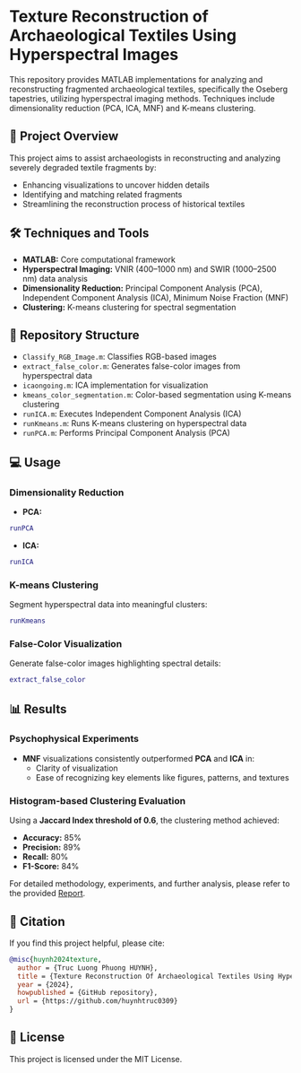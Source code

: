 # Texture Reconstruction of Archaeological Textiles Using Hyperspectral Images

This repository provides MATLAB implementations for analyzing and reconstructing fragmented archaeological textiles, specifically the Oseberg tapestries, utilizing hyperspectral imaging methods. Techniques include dimensionality reduction (PCA, ICA, MNF) and K-means clustering.

## 🚀 Project Overview

This project aims to assist archaeologists in reconstructing and analyzing severely degraded textile fragments by:

- Enhancing visualizations to uncover hidden details
- Identifying and matching related fragments
- Streamlining the reconstruction process of historical textiles

## 🛠️ Techniques and Tools

- **MATLAB:** Core computational framework
- **Hyperspectral Imaging:** VNIR (400–1000 nm) and SWIR (1000–2500 nm) data analysis
- **Dimensionality Reduction:** Principal Component Analysis (PCA), Independent Component Analysis (ICA), Minimum Noise Fraction (MNF)
- **Clustering:** K-means clustering for spectral segmentation

## 📂 Repository Structure

- `Classify_RGB_Image.m`: Classifies RGB-based images
- `extract_false_color.m`: Generates false-color images from hyperspectral data
- `icaongoing.m`: ICA implementation for visualization
- `kmeans_color_segmentation.m`: Color-based segmentation using K-means clustering
- `runICA.m`: Executes Independent Component Analysis (ICA)
- `runKmeans.m`: Runs K-means clustering on hyperspectral data
- `runPCA.m`: Performs Principal Component Analysis (PCA)

## 💻 Usage

### Dimensionality Reduction

- **PCA:**
```matlab
runPCA
```
- **ICA:**
```matlab
runICA
```
### K-means Clustering
Segment hyperspectral data into meaningful clusters:

```matlab
runKmeans
```
### False-Color Visualization
Generate false-color images highlighting spectral details:

```matlab
extract_false_color
```
## 📊 Results

### Psychophysical Experiments

- **MNF** visualizations consistently outperformed **PCA** and **ICA** in:
  - Clarity of visualization
  - Ease of recognizing key elements like figures, patterns, and textures

### Histogram-based Clustering Evaluation

Using a **Jaccard Index threshold of 0.6**, the clustering method achieved:

- **Accuracy:** 85%
- **Precision:** 89%
- **Recall:** 80%
- **F1-Score:** 84%

For detailed methodology, experiments, and further analysis, please refer to the provided [Report](Report.pdf).

## 📖 Citation
If you find this project helpful, please cite:

```bibtex
@misc{huynh2024texture,
  author = {Truc Luong Phuong HUYNH},
  title = {Texture Reconstruction Of Archaeological Textiles Using Hyperspectral Images},
  year = {2024},
  howpublished = {GitHub repository},
  url = {https://github.com/huynhtruc0309}
}
```
## 📜 License
This project is licensed under the MIT License.
